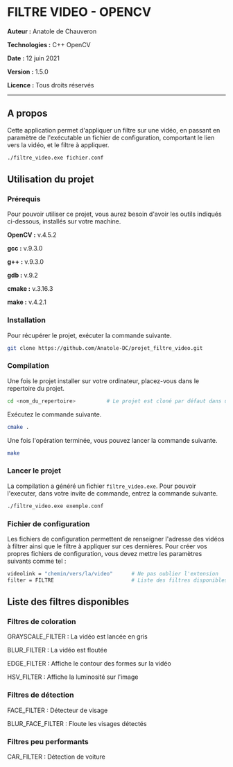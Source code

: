 # FILTRE VIDEO - OPENCV

**Auteur :** Anatole de Chauveron

**Technologies :** C++ OpenCV

**Date :** 12 juin 2021

**Version :** 1.5.0

**Licence :** Tous droits réservés

___

## A propos

Cette application permet d'appliquer un filtre sur une vidéo, en passant en paramètre de l'exécutable un fichier de configuration, comportant le lien vers la vidéo, et le filtre à appliquer.

```bash
./filtre_video.exe fichier.conf
```

## Utilisation du projet

### Prérequis

Pour pouvoir utiliser ce projet, vous aurez besoin d'avoir les outils indiqués ci-dessous, installés sur votre machine.

**OpenCV :** v.4.5.2

**gcc :** v.9.3.0

**g++ :** v.9.3.0

**gdb :** v.9.2

**cmake :** v.3.16.3

**make :** v.4.2.1

### Installation

Pour récupérer le projet, exécuter la commande suivante.

```bash
git clone https://github.com/Anatole-DC/projet_filtre_video.git
```

### Compilation

Une fois le projet installer sur votre ordinateur, placez-vous dans le repertoire du projet.

```bash
cd <nom_du_repertoire>          # Le projet est cloné par défaut dans un fichier nommé "projet_filtre_video"
```

Exécutez le commande suivante.

```bash
cmake .
```

Une fois l'opération terminée, vous pouvez lancer la commande suivante.

```bash
make
```

### Lancer le projet

La compilation a généré un fichier `filtre_video.exe`. Pour pouvoir l'executer, dans votre invite de commande, entrez la commande suivante.

```bash
./filtre_video.exe exemple.conf
```

### Fichier de configuration

Les fichiers de configuration permettent de renseigner l'adresse des vidéos à filtrer ainsi que le filtre à appliquer sur ces dernières. Pour créer vos propres fichiers de configuration, vous devez mettre les paramètres suivants comme tel :

```bash
videolink = "chemin/vers/la/video"      # Ne pas oublier l'extension
filter = FILTRE                         # Liste des filtres disponibles à la fin du readme
```

## Liste des filtres disponibles

### Filtres de coloration

GRAYSCALE_FILTER    :   La vidéo est lancée en gris

BLUR_FILTER         :   La vidéo est floutée

EDGE_FILTER         :   Affiche le contour des formes sur la vidéo 

HSV_FILTER          :   Affiche la luminosité sur l'image

### Filtres de détection

FACE_FILTER         :   Détecteur de visage

BLUR_FACE_FILTER    :   Floute les visages détectés

### Filtres peu performants

CAR_FILTER          :   Détection de voiture

